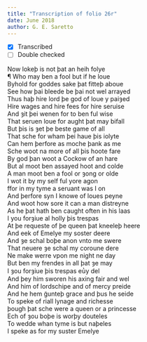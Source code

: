 ```yaml
---
title: "Transcription of folio 26r"
date: June 2018
author: G. E. Saretto
---
```


- [x] Transcribed
- [ ] Double checked

Now lokeþ is not þat an heih folye  
¶ Who may ben a fool but if he loue  
Byhold for goddes sake þat fitteþ aboue  
See how þai bleede be þai not wel arrayed  
Thus haþ hire lord þe god of loue y paiȝed  
Hire wages and hire fees for hire seruise  
And ȝit þei wenen for to ben ful wise  
That seruen loue for aught þat may bifall  
But þis is ȝet þe beste game of all  
That sche for wham þei haue þis iolyte  
Can hem þerfore as moche þank as me  
Sche woot na more of all þis hoote fare  
By god þan woot a Cockow of an hare  
But al moot ben assayed hoot and colde  
A man moot ben a fool or ȝong or olde  
I wot it by my self ful yore agon  
ffor in my tyme a seruant was I on  
And þerfore syn I knowe of loues peyne  
And woot how sore it can a man distreyne  
As he þat hath ben caught often in his laas  
I you forȝiue al holly þis trespas  
At þe requeste of þe queen þat kneeleþ heere  
And eek of Emelye my soster deere  
And ȝe schal boþe anon vnto me swere  
That neuere ȝe schal my coroune dere  
Ne make werre vpon me night ne day  
But ben my frendes in all þat ȝe may  
I ȝou forȝiue þis trespas eu̔y del  
And þey him sworen his axing fair and wel  
And him of lordschipe and of mercy preide  
And he hem g̃unteþ grace and þus he seide  
To speke of riall lynage and richesse  
þough þat sche were a queen or a princesse  
Ech of ȝou boþe is worþy douteles  
To wedde whan tyme is but naþeles  
I speke as for my suster Emelye  
